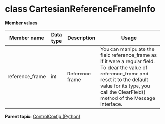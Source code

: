 # class CartesianReferenceFrameInfo

 **Member values** 

|Member name|Data type|Description|Usage|
|-----------|---------|-----------|-----|
|reference\_frame|int|Reference frame|You can manipulate the field reference\_frame as if it were a regular field. To clear the value of reference\_frame and reset it to the default value for its type, you call the ClearField\(\) method of the Message interface.|

**Parent topic:** [ControlConfig \(Python\)](../../summary_pages/ControlConfig.md)


